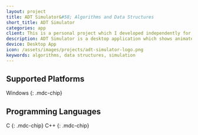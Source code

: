 ```yaml
---
layout: project
title: ADT Simulator&#58; Algorithms and Data Structures
short_title: ADT Simulator
categories: app
client: This is a personal project which I developed independently for the Data Structures and Algorithms course during my <a href="/resume/bese/">undergraduate studies</a> at NUST.
description: ADT Simulator is a desktop application which shows animated simulations of various data structures, and algorithms for searching and sorting.
device: Desktop App
icon: /assets/images/projects/adt-simulator-logo.png
keywords: algorithms, data structures, simulation
---
```


## Supported Platforms

Windows
{: .mdc-chip}

## Programming Languages

C
{: .mdc-chip}
C++
{: .mdc-chip}
